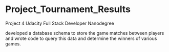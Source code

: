 # Project_Tournament_Results
Project 4 Udacity Full Stack Developer Nanodegree

developed a database schema to store the game matches between players and wrote code to query this data and determine the winners of various games.
